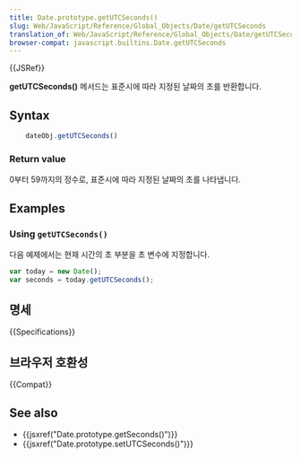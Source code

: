 ```yaml
---
title: Date.prototype.getUTCSeconds()
slug: Web/JavaScript/Reference/Global_Objects/Date/getUTCSeconds
translation_of: Web/JavaScript/Reference/Global_Objects/Date/getUTCSeconds
browser-compat: javascript.builtins.Date.getUTCSeconds
---
```

{{JSRef}}

**getUTCSeconds()** 메서드는 표준시에 따라 지정된 날짜의 초를 반환합니다.

## Syntax

```js
    dateObj.getUTCSeconds()
```

### Return value

0부터 59까지의 정수로, 표준시에 따라 지정된 날짜의 초를 나타냅니다.

## Examples

### Using `getUTCSeconds()`

다음 예제에서는 현재 시간의 초 부분을 초 변수에 지정합니다.

```js
var today = new Date();
var seconds = today.getUTCSeconds();
```

## 명세

{{Specifications}}

## 브라우저 호환성

{{Compat}}

## See also

- {{jsxref("Date.prototype.getSeconds()")}}
- {{jsxref("Date.prototype.setUTCSeconds()")}}
